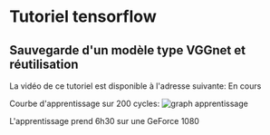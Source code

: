 # Tutoriel tensorflow
## Sauvegarde d'un modèle type VGGnet et réutilisation

La vidéo de ce tutoriel est disponible à l'adresse suivante: En cours

Courbe d'apprentissage sur 200 cycles:
![graph apprentissage](https://github.com/L42Project/Tutoriels/blob/master/Tensorflow/tutoriel6/Figure_1.png)

L'apprentissage prend 6h30 sur une GeForce 1080

